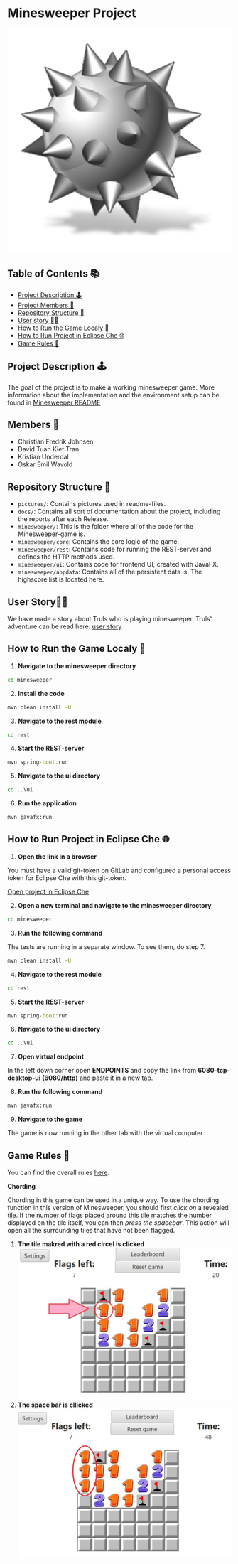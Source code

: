 # Minesweeper Project

![Bomb](/pictures/bomb.png)

## Table of Contents 📚

- [Project Description 🕹️](#project-description-🕹️)
- [Project Members 🧔](#members-🧔)
- [Repository Structure 👀](#repository-structure-👀)
- [User story 🧑‍🌾](#user-story🧑‍🌾)
- [How to Run the Game Localy 🚂](#how-to-run-the-game-localy-🚂)
- [How to Run Project in Eclipse Che 🌐](#how-to-run-project-in-eclipse-che-🌐)
- [Game Rules 📜](#game-rules-📜)

## Project Description 🕹️

The goal of the project is to make a working minesweeper game.
More information about the implementation and the environment setup can be found in [Minesweeper README](minesweeper/README.md)

## Members 🧔

- Christian Fredrik Johnsen
- David Tuan Kiet Tran
- Kristian Underdal
- Oskar Emil Wavold

## Repository Structure 👀

- `pictures/`: Contains pictures used in readme-files.
- `docs/`: Contains all sort of documentation about the project, including the reports after each Release.
- `minesweeper/`: This is the folder where all of the code for the Minesweeper-game is.
- `minesweeper/core`: Contains the core logic of the game.
- `minesweeper/rest`: Contains code for running the REST-server and defines the HTTP methods used.
- `minesweeper/ui`: Contains code for frontend UI, created with JavaFX.
- `minesweeper/appdata`: Contains all of the persistent data is. The highscore list is located here.

## User Story🧑‍🌾

We have made a story about Truls who is playing minesweeper.
Truls' adventure can be read here: [user story](docs/release-1/user-story.md)

## How to Run the Game Localy 🚂

1. **Navigate to the minesweeper directory**

```cmd
cd minesweeper
```

2. **Install the code**

```cmd
mvn clean install -U
```

3. **Navigate to the rest module**

```cmd
cd rest
```

4. **Start the REST-server**

```cmd
mvn spring-boot:run
```

5. **Navigate to the ui directory**

```cmd
cd ..\ui
```

6. **Run the application**

```cmd
mvn javafx:run
```

## How to Run Project in Eclipse Che 🌐

1. **Open the link in a browser**

You must have a valid git-token on GitLab and configured a personal access token for Eclipse Che with this git-token.

[Open project in Eclipse Che](https://che.stud.ntnu.no/#https://gitlab.stud.idi.ntnu.no/it1901/groups-2023/gr2302/gr2302?new)

2. **Open a new terminal and navigate to the minesweeper directory**

```cmd
cd minesweeper
```

3. **Run the following command**

The tests are running in a separate window. To see them, do step 7.

```cmd
mvn clean install -U
```

4. **Navigate to the rest module**

```cmd
cd rest
```

5. **Start the REST-server**

```cmd
mvn spring-boot:run
```

6. **Navigate to the ui directory**

```cmd
cd ..\ui
```

7. **Open virtual endpoint**

In the left down corner open **ENDPOINTS** and copy the link from **6080-tcp-desktop-ui (6080/http)** and paste it in a new tab.

8. **Run the following command**

```cmd
mvn javafx:run
```

9. **Navigate to the game**

The game is now running in the other tab with the virtual computer

## Game Rules 📜

You can find the overall rules [here](https://minesweepergame.com/strategy/how-to-play-minesweeper.php).

**Chording**

Chording in this game can be used in a unique way. To use the chording function in this version of Minesweeper, you should first _click on_ a revealed tile. If the number of flags placed around this tile matches the number displayed on the tile itself, you can then _press the spacebar_. This action will open all the surrounding tiles that have not been flagged.

1. **The tile makred with a red circel is clicked**
   ![1_1-tile_clicked](./pictures/1_1-tile_clicked.JPG)
2. **The space bar is cllicked**
   ![2_spacebar_clicked](./pictures/2_spacebar_clicked.JPG)
